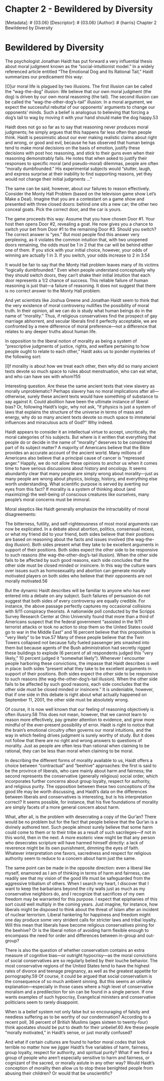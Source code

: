 # Chapter 2 - Bewildered by Diversity
[Metadata]: # {03.06}
[Descriptor]: # {03.06}
[Author]: # {harris}
Chapter 2
Bewildered by Diversity
# Bewildered by Diversity
The psychologist Jonathan Haidt has put forward a very influential thesis about
moral judgment known as the “social-intuitionist model.” In a widely referenced
article entitled “The Emotional Dog and Its Rational Tail,” Haidt summarizes
our predicament this way:



[O]ur moral life is plagued by two illusions. The first illusion can be called
the “wag-the-dog” illusion: We believe that our own moral judgment (the dog) is
driven by our own moral reasoning (the tail). The second illusion can be called
the “wag-the-other-dog’s-tail” illusion: In a moral argument, we expect the
successful rebuttal of our opponents’ arguments to change our opponents’ minds.
Such a belief is analogous to believing that forcing a dog’s tail to wag by
moving it with your hand should make the dog happy.53



Haidt does not go so far as to say that reasoning never produces moral
judgments; he simply argues that this happens far less often than people think.
Haidt is pessimistic about our ever making realistic claims about right and
wrong, or good and evil, because he has observed that human beings tend to make
moral decisions on the basis of emotion, justify these decisions with post hoc
reasoning, and stick to their guns even when their reasoning demonstrably
fails. He notes that when asked to justify their responses to specific moral
(and pseudo-moral) dilemmas, people are often “morally dumbfounded.” His
experimental subjects would “stutter, laugh, and express surprise at their
inability to find supporting reasons, yet they would not change their initial
judgments …”

The same can be said, however, about our failures to reason effectively.
Consider the Monty Hall Problem (based on the television game show Let’s Make a
Deal). Imagine that you are a contestant on a game show and presented with
three closed doors: behind one sits a new car; the other two conceal goats.
Pick the correct door, and the car is yours.

The game proceeds this way: Assume that you have chosen Door #1. Your host then
opens Door #2, revealing a goat. He now gives you a chance to switch your bet
from Door #1 to the remaining Door #3. Should you switch? The correct answer is
“yes.” But most people find this answer very perplexing, as it violates the
common intuition that, with two unopened doors remaining, the odds must be 1 in
2 that the car will be behind either one of them. If you stick with your
initial choice, however, your odds of winning are actually 1 in 3. If you
switch, your odds increase to 2 in 3.54

It would be fair to say that the Monty Hall problem leaves many of its victims
“logically dumbfounded.” Even when people understand conceptually why they
should switch doors, they can’t shake their initial intuition that each door
represents a 1/2 chance of success. This reliable failure of human reasoning is
just that—a failure of reasoning. It does not suggest that there is no correct
answer to the Monty Hall problem.

And yet scientists like Joshua Greene and Jonathan Haidt seem to think that the
very existence of moral controversy nullifies the possibility of moral truth.
In their opinion, all we can do is study what human beings do in the name of
“morality.” Thus, if religious conservatives find the prospect of gay marriage
abhorrent, and secular liberals find it perfectly acceptable, we are confronted
by a mere difference of moral preference—not a difference that relates to any
deeper truths about human life.

In opposition to the liberal notion of morality as being a system of
“prescriptive judgments of justice, rights, and welfare pertaining to how
people ought to relate to each other,” Haidt asks us to ponder mysteries of the
following sort:



[I]f morality is about how we treat each other, then why did so many ancient
texts devote so much space to rules about menstruation, who can eat what, and
who can have sex with whom?55



Interesting question. Are these the same ancient texts that view slavery as
morally unproblematic? Perhaps slavery has no moral implications after
all—otherwise, surely these ancient texts would have something of substance to
say against it. Could abolition have been the ultimate instance of liberal
bias? Or, following Haidt’s logic, why not ask, “if physics is just a system of
laws that explains the structure of the universe in terms of mass and energy,
why do so many ancient texts devote so much space to immaterial influences and
miraculous acts of God?” Why indeed.

Haidt appears to consider it an intellectual virtue to accept, uncritically,
the moral categories of his subjects. But where is it written that everything
that people do or decide in the name of “morality” deserves to be considered
part of its subject matter? A majority of Americans believe that the Bible
provides an accurate account of the ancient world. Many millions of Americans
also believe that a principal cause of cancer is “repressed anger.” Happily, we
do not allow these opinions to anchor us when it comes time to have serious
discussions about history and oncology. It seems abundantly clear that many
people are simply wrong about morality—just as many people are wrong about
physics, biology, history, and everything else worth understanding. What
scientific purpose is served by averting our eyes from this fact? If morality
is a system of thinking about (and maximizing) the well-being of conscious
creatures like ourselves, many people’s moral concerns must be immoral.


Moral skeptics like Haidt generally emphasize the intractability of moral
disagreements:



The bitterness, futility, and self-righteousness of most moral arguments can
now be explicated. In a debate about abortion, politics, consensual incest, or
what my friend did to your friend, both sides believe that their positions are
based on reasoning about the facts and issues involved (the wag-the-dog
illusion). Both sides present what they take to be excellent arguments in
support of their positions. Both sides expect the other side to be responsive
to such reasons (the wag-the-other-dog’s-tail illusion). When the other side
fails to be affected by such good reasons, each side concludes that the other
side must be closed minded or insincere. In this way the culture wars over
issues such as homosexuality and abortion can generate morally motivated
players on both sides who believe that their opponents are not morally
motivated.56



But the dynamic Haidt describes will be familiar to anyone who has ever entered
into a debate on any subject. Such failures of persuasion do not suggest that
both sides of every controversy are equally credible. For instance, the above
passage perfectly captures my occasional collisions with 9/11 conspiracy
theorists. A nationwide poll conducted by the Scripps Survey Research Center at
Ohio University found that more than a third of Americans suspect that the
federal government “assisted in the 9/11 terrorist attacks or took no action to
stop them so the United States could go to war in the Middle East” and 16
percent believe that this proposition is “very likely” to be true.57 Many of
these people believe that the Twin Towers collapsed not because fully fueled
passenger jets smashed into them but because agents of the Bush administration
had secretly rigged these buildings to explode (6 percent of all respondents
judged this “very likely,” 10 percent judged it “somewhat likely”). Whenever I
encounter people harboring these convictions, the impasse that Haidt describes
is well in place: both sides “present what they take to be excellent arguments
in support of their positions. Both sides expect the other side to be
responsive to such reasons (the wag-the-other-dog’s-tail illusion). When the
other side fails to be affected by such good reasons, each side concludes that
the other side must be closed minded or insincere.” It is undeniable, however,
that if one side in this debate is right about what actually happened on
September 11, 2001, the other side must be absolutely wrong.

Of course, it is now well known that our feeling of reasoning objectively is
often illusory.58 This does not mean, however, that we cannot learn to reason
more effectively, pay greater attention to evidence, and grow more mindful of
the ever-present possibility of error. Haidt is right to notice that the
brain’s emotional circuitry often governs our moral intuitions, and the way in
which feeling drives judgment is surely worthy of study. But it does not follow
that there are no right and wrong answers to questions of morality. Just as
people are often less than rational when claiming to be rational, they can be
less than moral when claiming to be moral.


In describing the different forms of morality available to us, Haidt offers a
choice between “contractual” and “beehive” approaches: the first is said to be
the province of liberals, who care mainly about harm and fairness; the second
represents the conservative (generally religious) social order, which
incorporates further concerns about group loyalty, respect for authority, and
religious purity. The opposition between these two conceptions of the good life
may be worth discussing, and Haidt’s data on the differences between liberals
and conservatives is interesting, but is his interpretation correct? It seems
possible, for instance, that his five foundations of morality are simply facets
of a more general concern about harm.

What, after all, is the problem with desecrating a copy of the Qur’an? There
would be no problem but for the fact that people believe that the Qur’an is a
divinely authored text. Such people almost surely believe that some harm could
come to them or to their tribe as a result of such sacrileges—if not in this
world, then in the next. A more esoteric view might be that any person who
desecrates scripture will have harmed himself directly: a lack of reverence
might be its own punishment, dimming the eyes of faith. Whatever interpretation
one favors, sacredness and respect for religious authority seem to reduce to a
concern about harm just the same.

The same point can be made in the opposite direction: even a liberal like
myself, enamored as I am of thinking in terms of harm and fairness, can readily
see that my vision of the good life must be safeguarded from the aggressive
tribalism of others. When I search my heart, I discover that I want to keep the
barbarians beyond the city walls just as much as my conservative neighbors do,
and I recognize that sacrifices of my own freedom may be warranted for this
purpose. I expect that epiphanies of this sort could well multiply in the
coming years. Just imagine, for instance, how liberals might be disposed to
think about the threat of Islam after an incident of nuclear terrorism. Liberal
hankering for happiness and freedom might one day produce some very strident
calls for stricter laws and tribal loyalty. Will this mean that liberals have
become religious conservatives pining for the beehive? Or is the liberal notion
of avoiding harm flexible enough to encompass the need for order and
differences between in-group and out-group?

There is also the question of whether conservatism contains an extra measure of
cognitive bias—or outright hypocrisy—as the moral convictions of social
conservatives are so regularly belied by their louche behavior. The most
conservative regions of the United States tend to have the highest rates of
divorce and teenage pregnancy, as well as the greatest appetite for
pornography.59 Of course, it could be argued that social conservatism is the
consequence of so much ambient sinning. But this seems an unlikely
explanation—especially in those cases where a high level of conservative
moralism and a predilection for sin can be found in a single person. If one
wants examples of such hypocrisy, Evangelical ministers and conservative
politicians seem to rarely disappoint.

When is a belief system not only false but so encouraging of falsity and
needless suffering as to be worthy of our condemnation? According to a recent
poll, 36 percent of British Muslims (ages sixteen to twenty-four) think
apostates should be put to death for their unbelief.60 Are these people
“morally motivated,” in Haidt’s sense, or just morally confused?

And what if certain cultures are found to harbor moral codes that look terrible
no matter how we jigger Haidt’s five variables of harm, fairness, group
loyalty, respect for authority, and spiritual purity? What if we find a group
of people who aren’t especially sensitive to harm and fairness, or cognizant of
the sacred, or morally astute in any other way? Would Haidt’s conception of
morality then allow us to stop these benighted people from abusing their
children? Or would that be unscientific?


